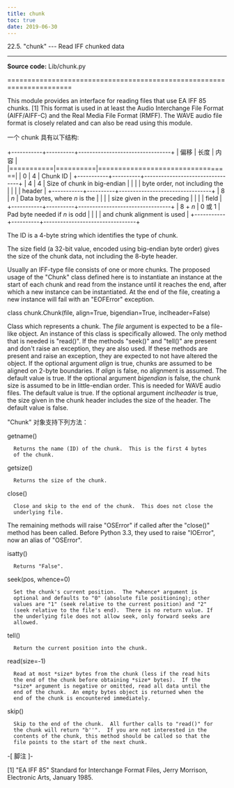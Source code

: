 ```yaml
---
title: chunk
toc: true
date: 2019-06-30
---
```

22.5. "chunk" --- Read IFF chunked data
***************************************

**Source code:** Lib/chunk.py

======================================================================

This module provides an interface for reading files that use EA IFF 85
chunks. [1]  This format is used in at least the Audio Interchange
File Format (AIFF/AIFF-C) and the Real Media File Format (RMFF).  The
WAVE audio file format is closely related and can also be read using
this module.

一个 chunk 具有以下结构:

+-----------+----------+---------------------------------+
| 偏移      | 长度     | 内容                            |
|===========|==========|=================================|
| 0         | 4        | Chunk ID                        |
+-----------+----------+---------------------------------+
| 4         | 4        | Size of chunk in big-endian     |
|           |          | byte order, not including the   |
|           |          | header                          |
+-----------+----------+---------------------------------+
| 8         | *n*      | Data bytes, where *n* is the    |
|           |          | size given in the preceding     |
|           |          | field                           |
+-----------+----------+---------------------------------+
| 8 + *n*   | 0 或 1   | Pad byte needed if *n* is odd   |
|           |          | and chunk alignment is used     |
+-----------+----------+---------------------------------+

The ID is a 4-byte string which identifies the type of chunk.

The size field (a 32-bit value, encoded using big-endian byte order)
gives the size of the chunk data, not including the 8-byte header.

Usually an IFF-type file consists of one or more chunks.  The proposed
usage of the "Chunk" class defined here is to instantiate an instance
at the start of each chunk and read from the instance until it reaches
the end, after which a new instance can be instantiated. At the end of
the file, creating a new instance will fail with an "EOFError"
exception.

class chunk.Chunk(file, align=True, bigendian=True, inclheader=False)

   Class which represents a chunk.  The *file* argument is expected to
   be a file-like object.  An instance of this class is specifically
   allowed.  The only method that is needed is "read()".  If the
   methods "seek()" and "tell()" are present and don't raise an
   exception, they are also used. If these methods are present and
   raise an exception, they are expected to not have altered the
   object.  If the optional argument *align* is true, chunks are
   assumed to be aligned on 2-byte boundaries.  If *align* is false,
   no alignment is assumed.  The default value is true.  If the
   optional argument *bigendian* is false, the chunk size is assumed
   to be in little-endian order. This is needed for WAVE audio files.
   The default value is true.  If the optional argument *inclheader*
   is true, the size given in the chunk header includes the size of
   the header.  The default value is false.

   "Chunk" 对象支持下列方法：

   getname()

      Returns the name (ID) of the chunk.  This is the first 4 bytes
      of the chunk.

   getsize()

      Returns the size of the chunk.

   close()

      Close and skip to the end of the chunk.  This does not close the
      underlying file.

   The remaining methods will raise "OSError" if called after the
   "close()" method has been called.  Before Python 3.3, they used to
   raise "IOError", now an alias of "OSError".

   isatty()

      Returns "False".

   seek(pos, whence=0)

      Set the chunk's current position.  The *whence* argument is
      optional and defaults to "0" (absolute file positioning); other
      values are "1" (seek relative to the current position) and "2"
      (seek relative to the file's end).  There is no return value. If
      the underlying file does not allow seek, only forward seeks are
      allowed.

   tell()

      Return the current position into the chunk.

   read(size=-1)

      Read at most *size* bytes from the chunk (less if the read hits
      the end of the chunk before obtaining *size* bytes).  If the
      *size* argument is negative or omitted, read all data until the
      end of the chunk.  An empty bytes object is returned when the
      end of the chunk is encountered immediately.

   skip()

      Skip to the end of the chunk.  All further calls to "read()" for
      the chunk will return "b''".  If you are not interested in the
      contents of the chunk, this method should be called so that the
      file points to the start of the next chunk.

-[ 脚注 ]-

[1] "EA IFF 85" Standard for Interchange Format Files, Jerry
    Morrison, Electronic Arts, January 1985.
